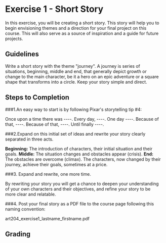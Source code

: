 # Exercise 1 - Short Story

In this exercise, you will be creating a short story. This story will help you to begin envisioning themes and a direction for your final project on this course. This will also serve as a source of inspiration and a guide for future projects.

## Guidelines

Write a short story with the theme "journey". A journey is series of situations, beginning, middle and end, that generally depict growth or change to the main character, be it a hero on an epic adventure or a square shape that transforms into a circle. Keep your story simple and direct.

## Steps to Completion

###1.An easy way to start is by following Pixar's storytelling tip #4:

Once upon a time there was ----.
Every day, ----.
One day ----.
Because of that, ----.
Because of that, ----.
Until finally ----.

###2.Expand on this initial set of ideas and rewrite your story clearly separated in three acts.

**Beginning:** The introduction of characters, their initial situation and their goals.
**Middle:** The situation changes and obstacles appear (crisis).
**End:** The obstacles are overcome (climax). The characters, now changed by their journey, achieve their goals, sometimes at a price.

###3. Expand and rewrite, one more time.

By rewriting your story you will get a chance to deepen your understanding of your own characters and their objectives, and refine your story to be more clear and relatable.

###4. Post your final story as a PDF file to the course page following this naming convention:

art204_exercise1_lastname_firstname.pdf

## Grading



